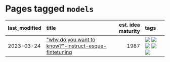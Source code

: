 # Pages tagged `models`

|last_modified|title|est. idea maturity|tags
|:---|:---|---:|:---|
|2023-03-24|["why do you want to know?"-instruct-esque-fintetuning](../whydoyouwantoknow.md)|1987|[![](https://img.shields.io/badge/tag-aiethics-3c7f53)](../tags/aiethics.md) [![](https://img.shields.io/badge/tag-alignment-77a0)](../tags/alignment.md) [![](https://img.shields.io/badge/tag-dialogue-22d494)](../tags/dialogue.md) [![](https://img.shields.io/badge/tag-models-90446b)](../tags/models.md) [![](https://img.shields.io/badge/tag-wip-4bcfd8)](../tags/wip.md)|
